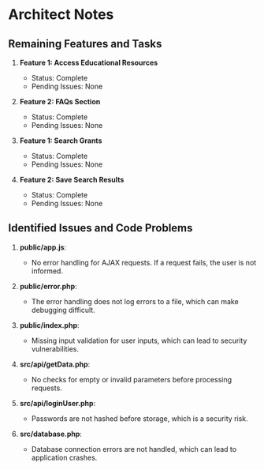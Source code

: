# Architect Notes

## Remaining Features and Tasks

1. **Feature 1: Access Educational Resources**
   - Status: Complete
   - Pending Issues: None

2. **Feature 2: FAQs Section**
   - Status: Complete
   - Pending Issues: None

3. **Feature 1: Search Grants**
   - Status: Complete
   - Pending Issues: None

4. **Feature 2: Save Search Results**
   - Status: Complete
   - Pending Issues: None

## Identified Issues and Code Problems

1. **public/app.js**: 
   - No error handling for AJAX requests. If a request fails, the user is not informed.
   
2. **public/error.php**: 
   - The error handling does not log errors to a file, which can make debugging difficult.
   
3. **public/index.php**: 
   - Missing input validation for user inputs, which can lead to security vulnerabilities.
   
4. **src/api/getData.php**: 
   - No checks for empty or invalid parameters before processing requests.
   
5. **src/api/loginUser.php**: 
   - Passwords are not hashed before storage, which is a security risk.
   
6. **src/database.php**: 
   - Database connection errors are not handled, which can lead to application crashes.

